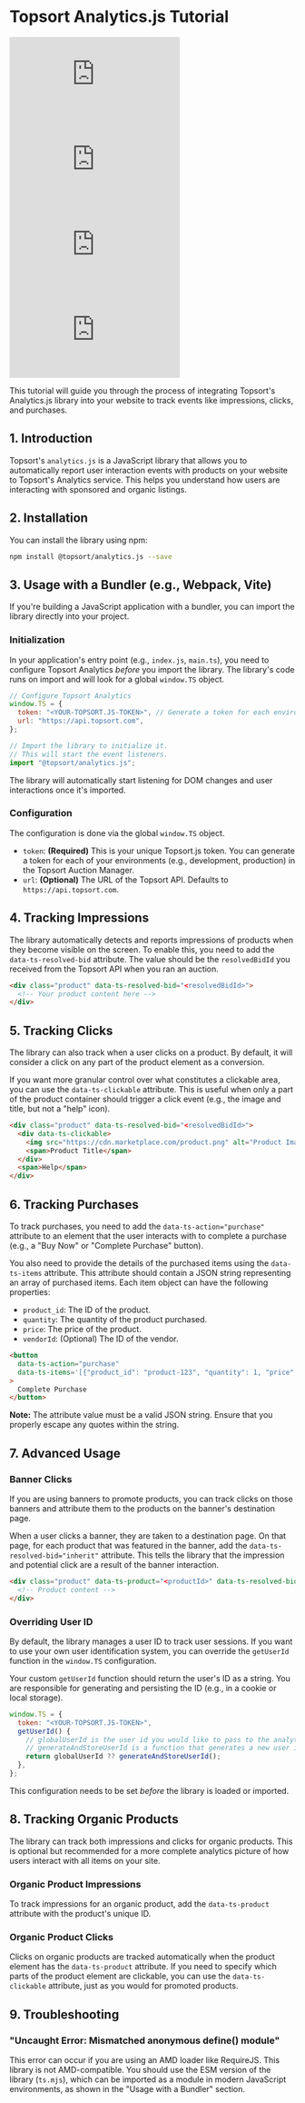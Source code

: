 # Topsort Analytics.js Tutorial

![version](https://img.shields.io/npm/v/@topsort/analytics.js)
![downloads](https://img.shields.io/npm/dw/@topsort/analytics.js)
![license](https://img.shields.io/github/license/Topsort/analytics.js)
![GitHub Repo stars](https://img.shields.io/github/stars/topsort/analytics.js?style=social)

This tutorial will guide you through the process of integrating Topsort's Analytics.js library into your website to track events like impressions, clicks, and purchases.

## 1. Introduction

Topsort's `analytics.js` is a JavaScript library that allows you to automatically report user interaction events with products on your website to Topsort's Analytics service. This helps you understand how users are interacting with sponsored and organic listings.

## 2. Installation

You can install the library using npm:

```bash
npm install @topsort/analytics.js --save
```

## 3. Usage with a Bundler (e.g., Webpack, Vite)

If you're building a JavaScript application with a bundler, you can import the library directly into your project.

### Initialization

In your application's entry point (e.g., `index.js`, `main.ts`), you need to configure Topsort Analytics *before* you import the library. The library's code runs on import and will look for a global `window.TS` object.

```javascript
// Configure Topsort Analytics
window.TS = {
  token: "<YOUR-TOPSORT.JS-TOKEN>", // Generate a token for each environment in the Topsort Auction Manager
  url: "https://api.topsort.com",
};

// Import the library to initialize it.
// This will start the event listeners.
import "@topsort/analytics.js";
```

The library will automatically start listening for DOM changes and user interactions once it's imported.

### Configuration

The configuration is done via the global `window.TS` object.

* `token`: **(Required)** This is your unique Topsort.js token. You can generate a token for each of your environments (e.g., development, production) in the Topsort Auction Manager.
* `url`: **(Optional)** The URL of the Topsort API. Defaults to `https://api.topsort.com`.

## 4. Tracking Impressions

The library automatically detects and reports impressions of products when they become visible on the screen. To enable this, you need to add the `data-ts-resolved-bid` attribute. The value should be the `resolvedBidId` you received from the Topsort API when you ran an auction.

```html
<div class="product" data-ts-resolved-bid="<resolvedBidId>">
  <!-- Your product content here -->
</div>
```

## 5. Tracking Clicks

The library can also track when a user clicks on a product. By default, it will consider a click on any part of the product element as a conversion.

If you want more granular control over what constitutes a clickable area, you can use the `data-ts-clickable` attribute. This is useful when only a part of the product container should trigger a click event (e.g., the image and title, but not a "help" icon).

```html
<div class="product" data-ts-resolved-bid="<resolvedBidId>">
  <div data-ts-clickable>
    <img src="https://cdn.marketplace.com/product.png" alt="Product Image">
    <span>Product Title</span>
  </div>
  <span>Help</span>
</div>
```

## 6. Tracking Purchases

To track purchases, you need to add the `data-ts-action="purchase"` attribute to an element that the user interacts with to complete a purchase (e.g., a "Buy Now" or "Complete Purchase" button).

You also need to provide the details of the purchased items using the `data-ts-items` attribute. This attribute should contain a JSON string representing an array of purchased items. Each item object can have the following properties:

* `product_id`: The ID of the product.
* `quantity`: The quantity of the product purchased.
* `price`: The price of the product.
* `vendorId`: (Optional) The ID of the vendor.

```html
<button
  data-ts-action="purchase"
  data-ts-items='[{"product_id": "product-123", "quantity": 1, "price": 2399}, {"product_id": "product-456", "quantity": 2, "price": 399, "vendorId": "vendor-abc"}]'
>
  Complete Purchase
</button>
```

**Note:** The attribute value must be a valid JSON string. Ensure that you properly escape any quotes within the string.

## 7. Advanced Usage

### Banner Clicks

If you are using banners to promote products, you can track clicks on those banners and attribute them to the products on the banner's destination page.

When a user clicks a banner, they are taken to a destination page. On that page, for each product that was featured in the banner, add the `data-ts-resolved-bid="inherit"` attribute. This tells the library that the impression and potential click are a result of the banner interaction.

```html
<div class="product" data-ts-product="<productId>" data-ts-resolved-bid="inherit">
  <!-- Product content -->
</div>
```

### Overriding User ID

By default, the library manages a user ID to track user sessions. If you want to use your own user identification system, you can override the `getUserId` function in the `window.TS` configuration.

Your custom `getUserId` function should return the user's ID as a string. You are responsible for generating and persisting the ID (e.g., in a cookie or local storage).

```javascript
window.TS = {
  token: "<YOUR-TOPSORT.JS-TOKEN>",
  getUserId() {
    // globalUserId is the user id you would like to pass to the analytics
    // generateAndStoreUserId is a function that generates a new user id and stores it in a cookie/local storage
    return globalUserId ?? generateAndStoreUserId();
  },
};
```

This configuration needs to be set *before* the library is loaded or imported.

## 8. Tracking Organic Products

The library can track both impressions and clicks for organic products. This is optional but recommended for a more complete analytics picture of how users interact with all items on your site.

### Organic Product Impressions

To track impressions for an organic product, add the `data-ts-product` attribute with the product's unique ID.

### Organic Product Clicks

Clicks on organic products are tracked automatically when the product element has the `data-ts-product` attribute. If you need to specify which parts of the product element are clickable, you can use the `data-ts-clickable` attribute, just as you would for promoted products.

## 9. Troubleshooting

### "Uncaught Error: Mismatched anonymous define() module"

This error can occur if you are using an AMD loader like RequireJS. This library is not AMD-compatible. You should use the ESM version of the library (`ts.mjs`), which can be imported as a module in modern JavaScript environments, as shown in the "Usage with a Bundler" section.
